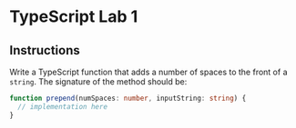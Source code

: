 # TypeScript Lab 1

## Instructions

Write a TypeScript function that adds a number of spaces to the front of a
`string`. The signature of the method should be:

```typescript
function prepend(numSpaces: number, inputString: string) {
  // implementation here
}
```
